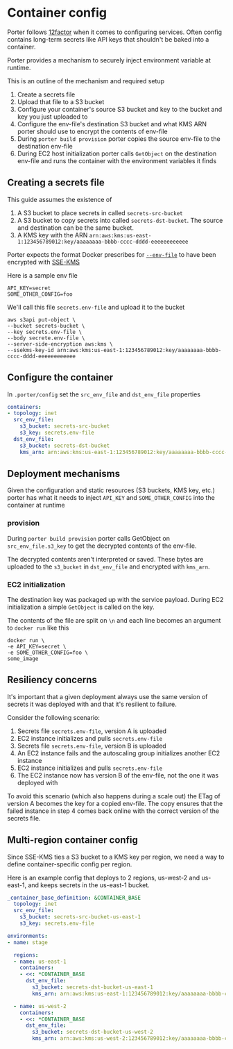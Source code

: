 Container config
================

Porter follows [12factor](http://12factor.net/config) when it comes to
configuring services. Often config contains long-term secrets like API keys that
shouldn't be baked into a container.

Porter provides a mechanism to securely inject environment variable at runtime.

This is an outline of the mechanism and required setup

1. Create a secrets file
1. Upload that file to a S3 bucket
1. Configure your container's source S3 bucket and key to the bucket and key you just uploaded to
1. Configure the env-file's destination S3 bucket and what KMS ARN porter should use to encrypt the contents of env-file
1. During `porter build provision` porter copies the source env-file to the destination env-file
1. During EC2 host initialization porter calls `GetObject` on the destination env-file and runs the container with the environment variables it finds

Creating a secrets file
-----------------------

This guide assumes the existence of

1. A S3 bucket to place secrets in called `secrets-src-bucket`
1. A S3 bucket to copy secrets into called `secrets-dst-bucket`. The source and destination can be the same bucket.
1. A KMS key with the ARN `arn:aws:kms:us-east-1:123456789012:key/aaaaaaaa-bbbb-cccc-dddd-eeeeeeeeeeee`

Porter expects the format Docker prescribes for [`--env-file`](https://docs.docker.com/engine/reference/commandline/run/#set-environment-variables-e-env-env-file)
to have been encrypted with [SSE-KMS](http://docs.aws.amazon.com/AmazonS3/latest/dev/UsingKMSEncryption.html)

Here is a sample env file

```
API_KEY=secret
SOME_OTHER_CONFIG=foo
```

We'll call this file `secrets.env-file` and upload it to the bucket

```
aws s3api put-object \
--bucket secrets-bucket \
--key secrets.env-file \
--body secrete.env-file \
--server-side-encryption aws:kms \
--ssekms-key-id arn:aws:kms:us-east-1:123456789012:key/aaaaaaaa-bbbb-cccc-dddd-eeeeeeeeeeee
```

Configure the container
-----------------------

In `.porter/config` set the `src_env_file` and `dst_env_file` properties

```yaml
containers:
- topology: inet
  src_env_file:
    s3_bucket: secrets-src-bucket
    s3_key: secrets.env-file
  dst_env_file:
    s3_bucket: secrets-dst-bucket
    kms_arn: arn:aws:kms:us-east-1:123456789012:key/aaaaaaaa-bbbb-cccc-dddd-eeeeeeeeeeee
```

Deployment mechanisms
---------------------

Given the configuration and static resources (S3 buckets, KMS key, etc.) porter
has what it needs to inject `API_KEY` and `SOME_OTHER_CONFIG` into the container
at runtime

### provision

During `porter build provision` porter calls GetObject on `src_env_file.s3_key`
to get the decrypted contents of the env-file.

The decrypted contents aren't interpreted or saved. These bytes are uploaded to
the `s3_bucket` in `dst_env_file` and encrypted with `kms_arn`.

### EC2 initialization

The destination key was packaged up with the service payload. During EC2
initialization a simple `GetObject` is called on the key.

The contents of the file are split on `\n` and each line becomes an argument to
`docker run` like this

```
docker run \
-e API_KEY=secret \
-e SOME_OTHER_CONFIG=foo \
some_image
```

Resiliency concerns
-------------------

It's important that a given deployment always use the same version of secrets it
was deployed with and that it's resilient to failure.

Consider the following scenario:

1. Secrets file `secrets.env-file`, version A is uploaded
1. EC2 instance initializes and pulls `secrets.env-file`
1. Secrets file `secrets.env-file`, version B is uploaded
1. An EC2 instance fails and the autoscaling group initializes another EC2 instance
1. EC2 instance initializes and pulls `secrets.env-file`
1. The EC2 instance now has version B of the env-file, not the one it was deployed with

To avoid this scenario (which also happens during a scale out) the ETag of
version A becomes the key for a copied env-file. The copy ensures that the
failed instance in step 4 comes back online with the correct version of the
secrets file.

Multi-region container config
-----------------------------

Since SSE-KMS ties a S3 bucket to a KMS key per region, we need a way to define
container-specific config per region.

Here is an example config that deploys to 2 regions, us-west-2 and us-east-1,
and keeps secrets in the us-east-1 bucket.

```yaml
_container_base_definition: &CONTAINER_BASE
  topology: inet
  src_env_file:
    s3_bucket: secrets-src-bucket-us-east-1
    s3_key: secrets.env-file

environments:
- name: stage

  regions:
  - name: us-east-1
    containers:
    - <<: *CONTAINER_BASE
      dst_env_file:
        s3_bucket: secrets-dst-bucket-us-east-1
        kms_arn: arn:aws:kms:us-east-1:123456789012:key/aaaaaaaa-bbbb-cccc-dddd-eeeeeeeeeeee

  - name: us-west-2
    containers:
    - <<: *CONTAINER_BASE
      dst_env_file:
        s3_bucket: secrets-dst-bucket-us-west-2
        kms_arn: arn:aws:kms:us-west-2:123456789012:key/aaaaaaaa-bbbb-cccc-dddd-eeeeeeeeeeef
```
